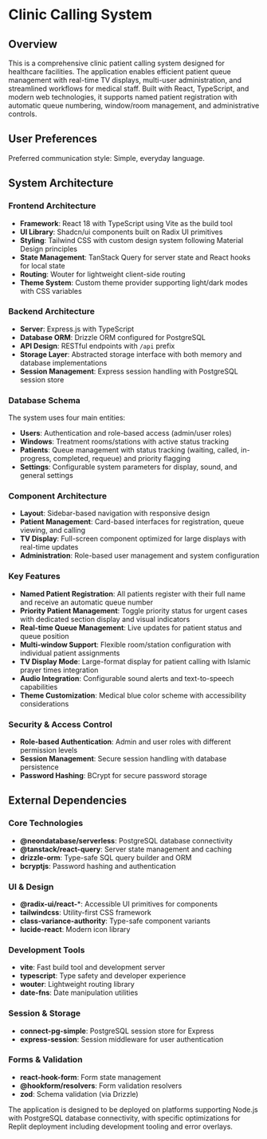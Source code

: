 # Clinic Calling System

## Overview

This is a comprehensive clinic patient calling system designed for healthcare facilities. The application enables efficient patient queue management with real-time TV displays, multi-user administration, and streamlined workflows for medical staff. Built with React, TypeScript, and modern web technologies, it supports named patient registration with automatic queue numbering, window/room management, and administrative controls.

## User Preferences

Preferred communication style: Simple, everyday language.

## System Architecture

### Frontend Architecture
- **Framework**: React 18 with TypeScript using Vite as the build tool
- **UI Library**: Shadcn/ui components built on Radix UI primitives
- **Styling**: Tailwind CSS with custom design system following Material Design principles
- **State Management**: TanStack Query for server state and React hooks for local state
- **Routing**: Wouter for lightweight client-side routing
- **Theme System**: Custom theme provider supporting light/dark modes with CSS variables

### Backend Architecture
- **Server**: Express.js with TypeScript
- **Database ORM**: Drizzle ORM configured for PostgreSQL
- **API Design**: RESTful endpoints with `/api` prefix
- **Storage Layer**: Abstracted storage interface with both memory and database implementations
- **Session Management**: Express session handling with PostgreSQL session store

### Database Schema
The system uses four main entities:
- **Users**: Authentication and role-based access (admin/user roles)
- **Windows**: Treatment rooms/stations with active status tracking
- **Patients**: Queue management with status tracking (waiting, called, in-progress, completed, requeue) and priority flagging
- **Settings**: Configurable system parameters for display, sound, and general settings

### Component Architecture
- **Layout**: Sidebar-based navigation with responsive design
- **Patient Management**: Card-based interfaces for registration, queue viewing, and calling
- **TV Display**: Full-screen component optimized for large displays with real-time updates
- **Administration**: Role-based user management and system configuration

### Key Features
- **Named Patient Registration**: All patients register with their full name and receive an automatic queue number
- **Priority Patient Management**: Toggle priority status for urgent cases with dedicated section display and visual indicators
- **Real-time Queue Management**: Live updates for patient status and queue position
- **Multi-window Support**: Flexible room/station configuration with individual patient assignments
- **TV Display Mode**: Large-format display for patient calling with Islamic prayer times integration
- **Audio Integration**: Configurable sound alerts and text-to-speech capabilities
- **Theme Customization**: Medical blue color scheme with accessibility considerations

### Security & Access Control
- **Role-based Authentication**: Admin and user roles with different permission levels
- **Session Management**: Secure session handling with database persistence
- **Password Hashing**: BCrypt for secure password storage

## External Dependencies

### Core Technologies
- **@neondatabase/serverless**: PostgreSQL database connectivity
- **@tanstack/react-query**: Server state management and caching
- **drizzle-orm**: Type-safe SQL query builder and ORM
- **bcryptjs**: Password hashing and authentication

### UI & Design
- **@radix-ui/react-***: Accessible UI primitives for components
- **tailwindcss**: Utility-first CSS framework
- **class-variance-authority**: Type-safe component variants
- **lucide-react**: Modern icon library

### Development Tools
- **vite**: Fast build tool and development server
- **typescript**: Type safety and developer experience
- **wouter**: Lightweight routing library
- **date-fns**: Date manipulation utilities

### Session & Storage
- **connect-pg-simple**: PostgreSQL session store for Express
- **express-session**: Session middleware for user authentication

### Forms & Validation
- **react-hook-form**: Form state management
- **@hookform/resolvers**: Form validation resolvers
- **zod**: Schema validation (via Drizzle)

The application is designed to be deployed on platforms supporting Node.js with PostgreSQL database connectivity, with specific optimizations for Replit deployment including development tooling and error overlays.